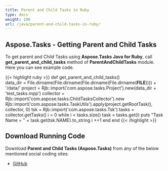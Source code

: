 ```yaml
---
title: Parent and Child Tasks in Ruby
type: docs
weight: 100
url: /java/parent-and-child-tasks-in-ruby/
---
```


## **Aspose.Tasks - Getting Parent and Child Tasks**
To get parent and Child Tasks using **Aspose.Tasks Java for Ruby**, call **get_parent_and_child_tasks** method of **ParentAndChildTasks** module. Here you can see example code.

{{< highlight ruby >}}
def get_parent_and_child_tasks()	
    data_dir = File.dirname(File.dirname(File.dirname(File.dirname(__FILE__)))) + '/data/'
    project = Rjb::import('com.aspose.tasks.Project').new(data_dir + 'test_tasks.mpp')
    collector = Rjb::import('com.aspose.tasks.ChildTasksCollector').new
    Rjb::import('com.aspose.tasks.TaskUtils').apply(project.getRootTask(), collector, 0)
    tsk = Rjb::import('com.aspose.tasks.Tsk')
    tasks = collector.getTasks()
    i = 0
    while i < tasks.size()
    	task = tasks.get(i)
        puts "Task Name = " + task.get(tsk.NAME).to_string
        i +=1
    end
end
{{< /highlight >}}

## **Download Running Code**
Download **Parent and Child Tasks (Aspose.Tasks)** from any of the below mentioned social coding sites:

- [GitHub](https://github.com/aspose-tasks/Aspose.Tasks-for-Java/blob/master/Plugins/Aspose_Tasks_Java_for_Ruby/lib/asposetasksjava/Tasks/parentandchildtasks.rb)
